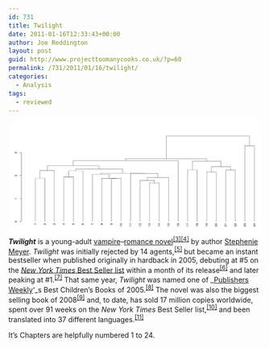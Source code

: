 ```yaml
---
id: 731
title: Twilight
date: 2011-01-16T12:33:43+00:00
author: Joe Reddington
layout: post
guid: http://www.projecttoomanycooks.co.uk/?p=60
permalink: /731/2011/01/16/twilight/
categories:
  - Analysis
tags:
  - reviewed
---
```

_**![Alt text](/assets/uploads/2011/01/Screenshot-2019-02-18-11.28.30.png)Twilight**_ is a young-adult [vampire](http://en.wikipedia.org/wiki/Vampire_%28Twilight%29 "Vampire (Twilight)")&#8211;[romance novel](http://en.wikipedia.org/wiki/Romance_novel "Romance novel")<sup id="cite_ref-2"><a href="http://en.wikipedia.org/wiki/Twilight_%28novel%29#cite_note-2">[3]</a></sup><sup id="cite_ref-3"><a href="http://en.wikipedia.org/wiki/Twilight_%28novel%29#cite_note-3">[4]</a></sup> by author [Stephenie Meyer](http://en.wikipedia.org/wiki/Stephenie_Meyer "Stephenie Meyer"). _Twilight_ was initially rejected by 14 agents,<sup id="cite_ref-4"><a href="http://en.wikipedia.org/wiki/Twilight_%28novel%29#cite_note-4">[5]</a></sup> but became an instant bestseller when published originally in hardback in 2005, debuting at #5 on the [_New York Times_ Best Seller list](http://en.wikipedia.org/wiki/New_York_Times_Best_Seller_list "New York Times Best Seller list") within a month of its release<sup id="cite_ref-time.com_5-0"><a href="http://en.wikipedia.org/wiki/Twilight_%28novel%29#cite_note-time.com-5">[6]</a></sup> and later peaking at #1.<sup id="cite_ref-Children.27s_Books_-_New_York_Times_6-0"><a href="http://en.wikipedia.org/wiki/Twilight_%28novel%29#cite_note-Children.27s_Books_-_New_York_Times-6">[7]</a></sup> That same year, _Twilight_ was named one of _[Publishers Weekly](http://en.wikipedia.org/wiki/Publishers_Weekly "Publishers Weekly")&#8216;_s Best Children&#8217;s Books of 2005.<sup id="cite_ref-Best_Children.27s_Books_of_2005_7-0"><a href="http://en.wikipedia.org/wiki/Twilight_%28novel%29#cite_note-Best_Children.27s_Books_of_2005-7">[8]</a></sup> The novel was also the biggest selling book of 2008<sup id="cite_ref-8"><a href="http://en.wikipedia.org/wiki/Twilight_%28novel%29#cite_note-8">[9]</a></sup> and, to date, has sold 17 million copies worldwide, spent over 91 weeks on the _New York Times_ Best Seller list,<sup id="cite_ref-9"><a href="http://en.wikipedia.org/wiki/Twilight_%28novel%29#cite_note-9">[10]</a></sup> and been translated into 37 different languages.<sup id="cite_ref-Turan_10-0"><a href="http://en.wikipedia.org/wiki/Twilight_%28novel%29#cite_note-Turan-10">[11]</a></sup>

It&#8217;s Chapters are helpfully numbered 1 to 24.
